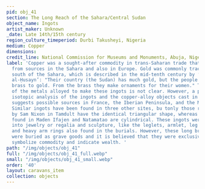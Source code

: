 ```yaml
---
pid: obj_41
section: The Long Reach of the Sahara/Central Sudan
object_name: Ingots
artist_maker: Unknown
_date: Late 14th/15th century
region_culture_timeperiod: Durbi Takusheyi, Nigeria
medium: Copper
dimensions: 
credit_line: National Commission for Museums and Monuments, Abuja, Nigeria
label: 'Copper was a sought-after commodity in trans-Saharan trade that was mined
  from sources in the Sahara and also in Europe. Gold was commonly traced for copper
  south of the Sahara, which is described in the mid-tenth century by ‘Ishāq Ibn
  al-Ḥusayn’: "Their country (the Sudan) has much gold, but the people there prefer
  brass to gold. From the brass they make ornaments for their women." The origins
  of the metals alloyed to make these ingots is not clear. However, a preliminary
  isotopic analysis of the ingots and the copper-alloy objects cast in Durbi Takusheyi
  suggests possible sources in France, the Iberian Peninsula, and the Middle East.
  Similar ingots have been found in three other sites, bu tonly those recently excavated
  by Sam Nixon in Tamdult have the identical triangular shape, whereas the others
  found in Maden Ifajen and Natamatao are cylindrical. These ingots were later made
  into jewelry or regalia and sculpture, like the leglets, armlet, leg bracelets,
  and heavy arm rings also found in the burials. However, these long brass ingots
  were buried as grave goods and it is believed that they were exclusively made to
  symbolize commodity and indicate wealth. '
path: "/img/objects/obj_41"
full: "/img/objects/obj_41_full.webp"
small: "/img/objects/obj_41_small.webp"
order: '40'
layout: caravans_item
collection: objects
---
```

